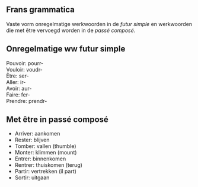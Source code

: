 Frans grammatica
------
Vaste vorm onregelmatige werkwoorden in de _futur simple_ en werkwoorden die met être vervoegd worden in de _passé composé_.

## Onregelmatige ww futur simple

Pouvoir: pourr-  
Vouloir: voudr-  
Être: ser-  
Aller: ir-  
Avoir: aur-  
Faire: fer-  
Prendre: prendr-  

## Met être in passé composé

- Arriver: aankomen
- Rester: blijven
- Tomber: vallen (thumble)
- Monter: klimmen (mount)
- Entrer: binnenkomen
- Rentrer: thuiskomen (terug)
- Partir: vertrekken (il part)
- Sortir: uitgaan